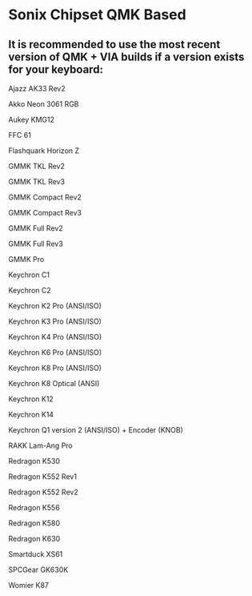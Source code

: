 # Sonix Chipset QMK Based #
## It is recommended to use the most recent version of QMK + VIA builds if a version exists for your keyboard: ##

Ajazz AK33 Rev2

Akko Neon 3061 RGB

Aukey KMG12

FFC 61

Flashquark Horizon Z

GMMK TKL Rev2

GMMK TKL Rev3

GMMK Compact Rev2

GMMK Compact Rev3

GMMK Full Rev2

GMMK Full Rev3

GMMK Pro

Keychron C1

Keychron C2

Keychron K2 Pro (ANSI/ISO)

Keychron K3 Pro (ANSI/ISO)

Keychron K4 Pro (ANSI/ISO)

Keychron K6 Pro (ANSI/ISO)

Keychron K8 Pro (ANSI/ISO)

Keychron K8 Optical (ANSI)

Keychron K12

Keychron K14

Keychron Q1 version 2 (ANSI/ISO) + Encoder (KNOB)

RAKK Lam-Ang Pro

Redragon K530

Redragon K552 Rev1

Redragon K552 Rev2

Redragon K556

Redragon K580

Redragon K630

Smartduck XS61

SPCGear GK630K

Womier K87

